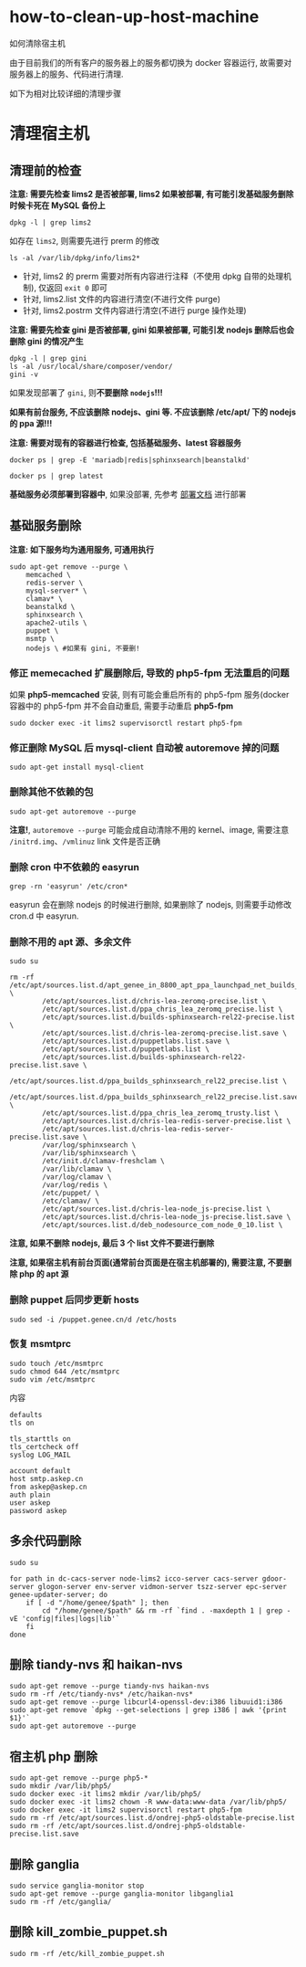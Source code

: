 # how-to-clean-up-host-machine

如何清除宿主机

由于目前我们的所有客户的服务器上的服务都切换为 docker 容器运行, 故需要对服务器上的服务、代码进行清理.

如下为相对比较详细的清理步骤

# 清理宿主机


## 清理前的检查


**注意: 需要先检查 lims2 是否被部署, lims2 如果被部署, 有可能引发基础服务删除时候卡死在 MySQL 备份上**
```
dpkg -l | grep lims2
```

如存在 `lims2`, 则需要先进行 prerm 的修改

```
ls -al /var/lib/dpkg/info/lims2*
```

* 针对, lims2 的 prerm 需要对所有内容进行注释（不使用 dpkg 自带的处理机制), 仅返回 `exit 0` 即可
* 针对, lims2.list 文件的内容进行清空(不进行文件 purge)
* 针对, lims2.postrm 文件内容进行清空(不进行 purge 操作处理)

**注意: 需要先检查 gini 是否被部署, gini 如果被部署, 可能引发 nodejs 删除后也会删除 gini 的情况产生**

```
dpkg -l | grep gini
ls -al /usr/local/share/composer/vendor/
gini -v
```

如果发现部署了 `gini`, 则**不要删除 `nodejs`!!!** 

**如果有前台服务, 不应该删除 nodejs、gini 等. 不应该删除 /etc/apt/ 下的 nodejs 的 ppa 源!!!**


**注意: 需要对现有的容器进行检查, 包括基础服务、latest 容器服务**

```
docker ps | grep -E 'mariadb|redis|sphinxsearch|beanstalkd'
```

```
docker ps | grep latest
```

**基础服务必须部署到容器中**, 如果没部署, 先参考 [部署文档](https://github.com/genee-tools/lims2-deploy-doc) 进行部署

## 基础服务删除

**注意: 如下服务均为通用服务, 可通用执行**

```
sudo apt-get remove --purge \
    memcached \
    redis-server \
    mysql-server* \
    clamav* \
    beanstalkd \
    sphinxsearch \
    apache2-utils \
    puppet \
    msmtp \
    nodejs \ #如果有 gini, 不要删!
```

### 修正 memecached 扩展删除后, 导致的 php5-fpm 无法重启的问题

如果 **php5-memcached** 安装, 则有可能会重启所有的 php5-fpm 服务(docker 容器中的 php5-fpm 并不会自动重启, 需要手动重启 **php5-fpm**

```
sudo docker exec -it lims2 supervisorctl restart php5-fpm
```

### 修正删除 MySQL 后 mysql-client 自动被 autoremove 掉的问题

```
sudo apt-get install mysql-client
```

### 删除其他不依赖的包

```
sudo apt-get autoremove --purge
```

**注意!**, `autoremove --purge` 可能会成自动清除不用的 kernel、image, 需要注意 `/initrd.img`、`/vmlinuz` link 文件是否正确

### 删除 cron 中不依赖的 easyrun

```
grep -rn 'easyrun' /etc/cron*
```

easyrun 会在删除 nodejs 的时候进行删除, 如果删除了 nodejs, 则需要手动修改 cron.d 中 easyrun.


### 删除不用的 apt 源、多余文件

```
sudo su 

rm -rf /etc/apt/sources.list.d/apt_genee_in_8800_apt_ppa_launchpad_net_builds_sphinxsearch_rel22_ubuntu.list \
        /etc/apt/sources.list.d/chris-lea-zeromq-precise.list \
        /etc/apt/sources.list.d/ppa_chris_lea_zeromq_precise.list \
        /etc/apt/sources.list.d/builds-sphinxsearch-rel22-precise.list \
        /etc/apt/sources.list.d/chris-lea-zeromq-precise.list.save \
        /etc/apt/sources.list.d/puppetlabs.list.save \
        /etc/apt/sources.list.d/puppetlabs.list \
        /etc/apt/sources.list.d/builds-sphinxsearch-rel22-precise.list.save \
        /etc/apt/sources.list.d/ppa_builds_sphinxsearch_rel22_precise.list \
        /etc/apt/sources.list.d/ppa_builds_sphinxsearch_rel22_precise.list.save \
        /etc/apt/sources.list.d/ppa_chris_lea_zeromq_trusty.list \
        /etc/apt/sources.list.d/chris-lea-redis-server-precise.list \
        /etc/apt/sources.list.d/chris-lea-redis-server-precise.list.save \
        /var/log/sphinxsearch \
        /var/lib/sphinxsearch \
        /etc/init.d/clamav-freshclam \
        /var/lib/clamav \
        /var/log/clamav \
        /var/log/redis \
        /etc/puppet/ \
        /etc/clamav/ \
        /etc/apt/sources.list.d/chris-lea-node_js-precise.list \
        /etc/apt/sources.list.d/chris-lea-node_js-precise.list.save \
        /etc/apt/sources.list.d/deb_nodesource_com_node_0_10.list \
```

**注意, 如果不删除 nodejs, 最后 3 个 list 文件不要进行删除**

**注意, 如果宿主机有前台页面(通常前台页面是在宿主机部署的), 需要注意, 不要删除 php 的 apt 源**

### 删除 puppet 后同步更新 hosts

```
sudo sed -i /puppet.genee.cn/d /etc/hosts
```

### 恢复 msmtprc 

```
sudo touch /etc/msmtprc
sudo chmod 644 /etc/msmtprc
sudo vim /etc/msmtprc
```

内容
```
defaults
tls on

tls_starttls on
tls_certcheck off
syslog LOG_MAIL

account default
host smtp.askep.cn
from askep@askep.cn
auth plain
user askep
password askep
```

## 多余代码删除

```
sudo su

for path in dc-cacs-server node-lims2 icco-server cacs-server gdoor-server glogon-server env-server vidmon-server tszz-server epc-server genee-updater-server; do
    if [ -d "/home/genee/$path" ]; then
        cd "/home/genee/$path" && rm -rf `find . -maxdepth 1 | grep -vE 'config|files|logs|lib'`
    fi
done

```

## 删除 tiandy-nvs 和 haikan-nvs

```
sudo apt-get remove --purge tiandy-nvs haikan-nvs
sudo rm -rf /etc/tiandy-nvs* /etc/haikan-nvs*
sudo apt-get remove --purge libcurl4-openssl-dev:i386 libuuid1:i386
sudo apt-get remove `dpkg --get-selections | grep i386 | awk '{print $1}'`
sudo apt-get autoremove --purge
```

## 宿主机 php 删除

```
sudo apt-get remove --purge php5-*
sudo mkdir /var/lib/php5/
sudo docker exec -it lims2 mkdir /var/lib/php5/
sudo docker exec -it lims2 chown -R www-data:www-data /var/lib/php5/
sudo docker exec -it lims2 supervisorctl restart php5-fpm
sudo rm -rf /etc/apt/sources.list.d/ondrej-php5-oldstable-precise.list
sudo rm -rf /etc/apt/sources.list.d/ondrej-php5-oldstable-precise.list.save
```

## 删除 ganglia 

```
sudo service ganglia-monitor stop 
sudo apt-get remove --purge ganglia-monitor libganglia1
sudo rm -rf /etc/ganglia/
```

## 删除 kill_zombie_puppet.sh 

```
sudo rm -rf /etc/kill_zombie_puppet.sh
```
